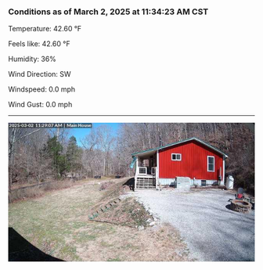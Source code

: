 ### Conditions as of March 2, 2025 at 11:34:23 AM CST 

Temperature: 42.60 &deg;F

Feels like: 42.60 &deg;F

Humidity: 36%

Wind Direction: SW

Windspeed: 0.0 mph

Wind Gust: 0.0 mph

---

<img src="./images/latest.jpeg"/>

